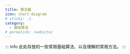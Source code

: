 ```yaml
---
title: 算法篇
icon: chart-diagram
# sticky: -1
category:
  - 基础算法
# permalink: /website/
---
```


<!-- more -->
::: info
此处存放的一些常用基础算法、以及理解的常用方法。
:::
<Catalog   />